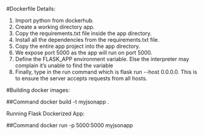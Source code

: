 #Dockerfile Details:

1) Import python from dockerhub.
2) Create a working directory app.
3) Copy the requirements.txt file inside the app directory.
4) Install all the dependencies from the requirements.txt file.
5) Copy the entire app project into the app directory.
6) We expose port 5000 as the app will run on port 5000.
7) Define the FLASK_APP environment variable. Else the interpreter may complain it’s unable to find the variable
8) Finally, type in the run command which is flask run --host 0.0.0.0. This is to ensure the server accepts requests from all hosts.



#Building docker images:

##Command
docker build -t myjsonapp .

Running Flask Dockerized App:

##Command
docker run -p 5000:5000 myjsonapp
